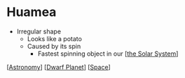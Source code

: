 # Huamea

- Irregular shape
  - Looks like a potato
  - Caused by its spin
    - Fastest spinning object in our [[the Solar System]]

[[Astronomy]] [[Dwarf Planet]] [[Space]]

[//begin]: # "Autogenerated link references for markdown compatibility"
[the Solar System]: the-solar-system "The Solar System"
[Astronomy]: astronomy "Astronomy"
[Dwarf Planet]: dwarf-planet "Dwarf Planet"
[Space]: space "Space"
[//end]: # "Autogenerated link references"
